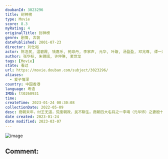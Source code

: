 ```yaml
---
doubanId: 3023296
title: 封神榜
type: Movie
score: 8.3
myRating: 4
originalTitle: 封神榜
genre: 剧情, 古装
datePublished: 2001-07-23
director: 刘仕裕
actor: 陈浩民, 温碧霞, 钱嘉乐, 苑琼丹, 李家声, 元华, 叶璇, 汤盈盈, 邓兆尊, 谭一清, 曾守明, 杨茜尧, 姚乐怡, 蒋克, 游飙, 邵卓尧, 朱健钧, 李国麟, 黄天铎, 陈勉良, 郭德信, 蔡国庆, 鲁振顺, 李鸿杰, 王维德, 章志文, 林正宏, 李冈龙, 文洁云, 车保罗, 华忠男, 袁彩云, 焦雄, 孙季卿, 刘桂芳, 张英才, 余慕莲, 杨婉仪, 陈安莹, 陈琪, 王伟梁, 刘乔方, 梁健平, 冯晓文, 王伟, 余子明, 郑子诚, 傅楚卉, 殷樱, 曾伟权, 张松枝, 卢庆辉, 罗乐林, 韦家雄, 凌汉, 陈狄克, 郑家生, 邓汝超, 关菁, 林其欣, 罗兰, 敖嘉年
author: 张华标, 朱镜祺, 许仲琳, 麦世龙
tags: [Movie]
state: 看过
url: https://movie.douban.com/subject/3023296/
aliases:
  - 爱子情深
country: 中国香港
language: 粤语
IMDb: tt0260931
time: 
createTime: 2023-01-24 00:30:08
collectionDate: 2022-05-09
desc: 商朝末年，纣王无道，荒废朝政，民不聊生。商朝四大名将之一李靖（元华饰）之妻殷十娘（苑琼丹饰）产子，诞下的竟是一枚肉球。李靖认定这是妖孽降世，挥剑劈开肉球后，里面竟是一个两岁的小孩哪吒（陈浩民饰）。十娘...
date created: 2023-01-24
date modified: 2023-03-07
---
```


![image](p2510000623.jpg)

Comment:
---
